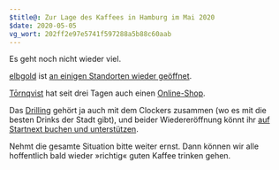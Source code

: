 ```yaml
---
$title@: Zur Lage des Kaffees in Hamburg im Mai 2020
$date: 2020-05-05
vg_wort: 202ff2e97e5741f597288a5b88c60aab
---
```


Es geht noch nicht wieder viel.

[elbgold]([url('/content/cafes/elbgold.md')]) ist [an einigen Standorten wieder geöffnet](https://www.facebook.com/elbgold/photos/a.10151790586911090/10156751783926090/).

[Tōrnqvist]([url('/content/cafes/tornqvist.md')]) hat seit drei Tagen auch einen [Online-Shop](https://shop.tornqvistcoffee.com/).

Das [Drilling]([url('/content/cafes/drilling.md')]) gehört ja auch mit dem Clockers zusammen (wo es mit die besten Drinks der Stadt gibt), und beider Wiedereröffnung könnt ihr [auf Startnext buchen und unterstützen](https://www.startnext.com/drilling-clockers-re-opening).

Nehmt die gesamte Situation bitte weiter ernst. Dann können wir alle hoffentlich bald wieder »richtig« guten Kaffee trinken gehen.